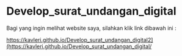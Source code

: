 # Develop_surat_undangan_digital
<p>Bagi yang ingin melihat website saya, silahkan klik link dibawah ini : <p>
<a href>https://kavleri.github.io/Develop_surat_undangan_digital2](https://kavleri.github.io/Develop_surat_undangan_digital/</a>
